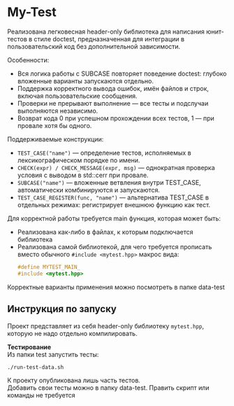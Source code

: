 # My-Test
Реализована легковесная header-only библиотека для написания юнит-тестов в стиле doctest, предназначенная для интеграции в пользовательский код без дополнительной зависимости. 

Особенности:
* Вся логика работы с SUBCASE повторяет поведение doctest: глубоко вложенные варианты запускаются отдельно.
* Поддержка корректного вывода ошибок, имён файлов и строк, включая пользовательские сообщения.
* Проверки не прерывают выполнение — все тесты и подслучаи выполняются независимо.
* Возврат кода 0 при успешном прохождении всех тестов, 1 — при провале хотя бы одного.

Поддерживаемые конструкции:
* `TEST_CASE("name")` — определение тестов, исполняемых в лексикографическом порядке по имени.
* `CHECK(expr) / CHECK_MESSAGE(expr, msg)` — однократная проверка условия с выводом в std::cerr при провале.
* `SUBCASE("name")` — вложенные ветвления внутри TEST_CASE, автоматически комбинируются и запускаются.
* `TEST_CASE_REGISTER(func, "name")` — альтернатива TEST_CASE в отдельных режимах: регистрирует внешнюю функцию как тест.

Для корректной работы требуется main функция, которая может быть:
* Реализована как-либо в файлах, к которым подключается библиотека
* Реализована самой библиотекой, для чего требуется прописать вместо обычного `#include <mytest.hpp>` макрос вида:
    ```c++
    #define MYTEST_MAIN_
    #include <mytest.hpp>
    ```

Корректные варианты применения можно посмотреть в папке data-test

## Инструкция по запуску
Проект представляет из себя header-only библиотеку `mytest.hpp`, которую не надо отдельно компилировать.

**Тестирование**\
Из папки test запустить тесты:
```bash
./run-test-data.sh
```

К проекту опубликована лишь часть тестов.\
Добавить свои тесты можно в папку data-test. Править скрипт или команды не требуется
